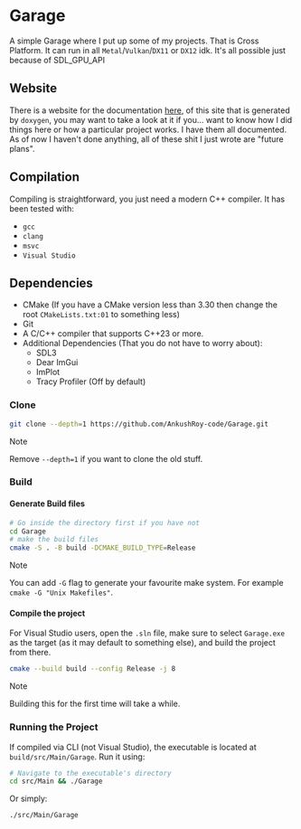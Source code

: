 # Garage
A simple Garage where I put up some of my projects. That is Cross Platform. It
can run in all `Metal`/`Vulkan`/`DX11` or `DX12` idk. It's all possible just
because of SDL_GPU_API

## Website
There is a website for the documentation
[here](https://ankushroy-code.github.io/Garage/), of this site that is
generated by `doxygen`, you may want to take a look at it if you... want to
know how I did things here or how a particular project works. I have them all
documented. As of now I haven't done anything, all of these shit I just wrote
are "future plans".

## Compilation
Compiling is straightforward, you just need a modern C++ compiler. It has been
tested with:
- `gcc`
- `clang`
- `msvc`
- `Visual Studio`

## Dependencies
- CMake (If you have a CMake version less than 3.30 then change the root
`CMakeLists.txt:01` to something less)
- Git
- A C/C++ compiler that supports C++23 or more.
- Additional Dependencies (That you do not have to worry about):
  - SDL3
  - Dear ImGui
  - ImPlot
  - Tracy Profiler (Off by default)

### Clone
```bash
git clone --depth=1 https://github.com/AnkushRoy-code/Garage.git
```

> [!NOTE]
> Remove `--depth=1` if you want to clone the old stuff.

### Build

#### Generate Build files
```bash
# Go inside the directory first if you have not
cd Garage
# make the build files
cmake -S . -B build -DCMAKE_BUILD_TYPE=Release
```
> [!NOTE]
> You can add `-G` flag to generate your favourite make system. For example
> `cmake -G "Unix Makefiles"`.

#### Compile the project
For Visual Studio users, open the `.sln` file, make sure to select `Garage.exe`
as the target (as it may default to something else), and build the project from
there.

```bash
cmake --build build --config Release -j 8
```
> [!NOTE]
> Building this for the first time will take a while.

### Running the Project
If compiled via CLI (not Visual Studio), the executable is located at
`build/src/Main/Garage`. Run it using:
```bash
# Navigate to the executable's directory
cd src/Main && ./Garage
```
Or simply:
```bash
./src/Main/Garage
```

